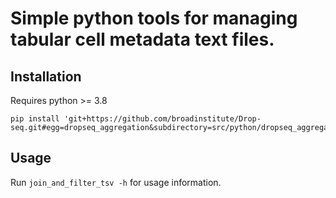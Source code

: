# Simple python tools for managing tabular cell metadata text files.

## Installation

Requires python >= 3.8
```
pip install 'git+https://github.com/broadinstitute/Drop-seq.git#egg=dropseq_aggregation&subdirectory=src/python/dropseq_aggregation'
```

## Usage

Run `join_and_filter_tsv -h` for usage information.


